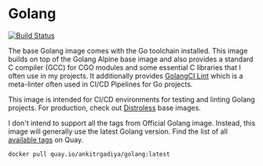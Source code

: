 # Golang

[![Build Status](https://drone.argd.in/api/badges/containers/golang/status.svg)](https://drone.argd.in/containers/golang)

The base Golang image comes with the Go toolchain installed. This image builds
on top of the Golang Alpine base image and also provides a standard C compiler
(GCC) for CGO modules and some essential C libraries that I often use in my
projects. It additionally provides [GolangCI Lint](https://golangci-lint.run)
which is a meta-linter often used in CI/CD Pipelines for Go projects.

This image is intended for CI/CD environments for testing and linting Golang
projects. For production, check out
[Distroless](https://github.com/GoogleContainerTools/distroless) base images.

I don't intend to support all the tags from Official Golang image. Instead, this
image will generally use the latest Golang version. Find the list of all
[available tags](https://quay.io/repository/ankitrgadiya/golang?tab=history) on
Quay.

``` bash
docker pull quay.io/ankitrgadiya/golang:latest
```
